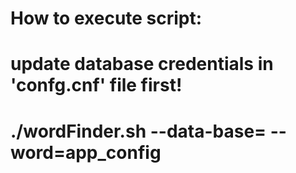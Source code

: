 # How to execute script:
# update database credentials in 'confg.cnf' file first!
# ./wordFinder.sh --data-base=<dbname> --word=app_config
